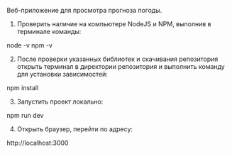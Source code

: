 Веб-приложение для просмотра прогноза погоды.

1) Проверить наличие на компьютере NodeJS и NPM, выполнив в терминале команды:

node -v
npm -v

2) После проверки указанных библиотек и скачивания репозитория открыть терминал в директории репозитория и выполнить команду для установки зависимостей:

npm install

3) Запустить проект локально:

npm run dev

4) Открыть браузер, перейти по адресу:

http://localhost:3000
